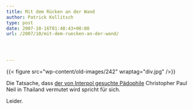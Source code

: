 ```yaml
---
title: Mit dem Rücken an der Wand
author: Patrick Kollitsch
type: post
date: 2007-10-16T01:48:43+00:00
url: /2007/10/mit-dem-ruecken-an-der-wand/




---
```

{{< figure src="wp-content/old-images/242" wraptag="div.jpg" />}}

Die Tatsache, dass [der von Interpol gesuchte Pädophile][1] Christopher Paul Neil in Thailand vermutet wird spricht für sich.

Leider.

 [1]: http://www.abc.net.au/news/stories/2007/10/16/2061076.htm
